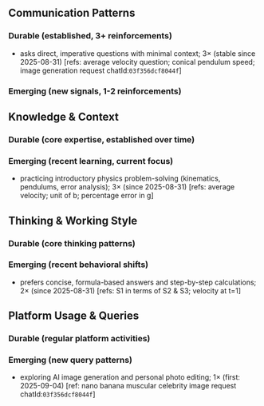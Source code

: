 ## Communication Patterns
### Durable (established, 3+ reinforcements)
- asks direct, imperative questions with minimal context; 3× (stable since 2025-08-31) [refs: average velocity question; conical pendulum speed; image generation request chatId:`03f356dcf8044f`]

### Emerging (new signals, 1-2 reinforcements)

## Knowledge & Context
### Durable (core expertise, established over time)

### Emerging (recent learning, current focus)
- practicing introductory physics problem-solving (kinematics, pendulums, error analysis); 3× (since 2025-08-31) [refs: average velocity; unit of b; percentage error in g]

## Thinking & Working Style
### Durable (core thinking patterns)

### Emerging (recent behavioral shifts)
- prefers concise, formula-based answers and step-by-step calculations; 2× (since 2025-08-31) [refs: S1 in terms of S2 & S3; velocity at t=1]

## Platform Usage & Queries
### Durable (regular platform activities)

### Emerging (new query patterns)
- exploring AI image generation and personal photo editing; 1× (first: 2025-09-04) [ref: nano banana muscular celebrity image request chatId:`03f356dcf8044f`]